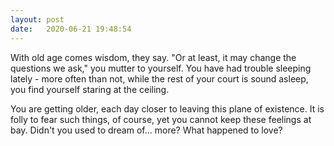 ```yaml
---
layout: post
date:   2020-06-21 19:48:54
---
```


With old age comes wisdom, they say. "Or at least, it may change the questions we ask," you mutter to yourself. You have had trouble sleeping lately - more often than not, while the rest of your court is sound asleep, you find yourself staring at the ceiling. 


You are getting older, each day closer to leaving this plane of existence. It is folly to fear such things, of course, yet you cannot keep these feelings at bay. Didn't you used to dream of... more? What happened to love?

